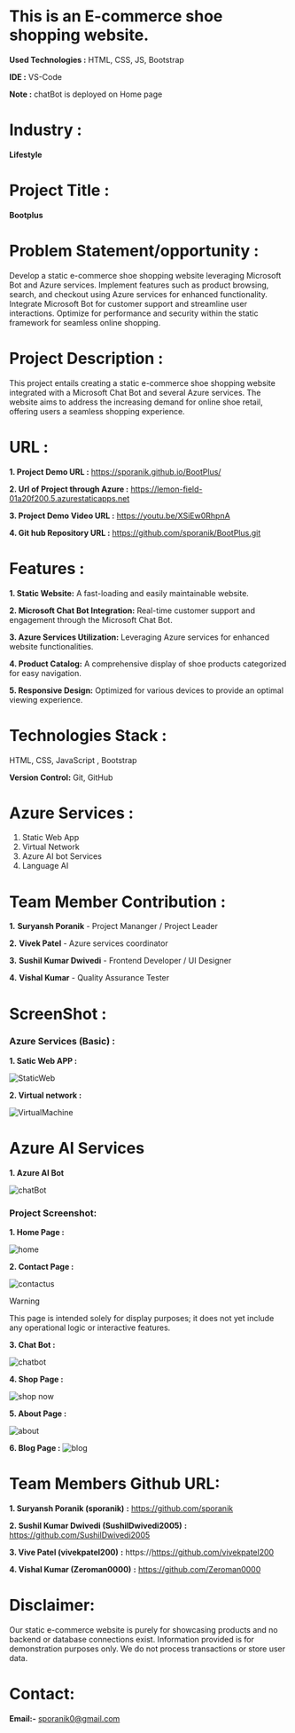 # This is an E-commerce shoe shopping website.

**Used Technologies :** HTML, CSS, JS, Bootstrap

**IDE :** VS-Code

**Note :** chatBot is deployed on Home page

# **Industry :**
**Lifestyle**

# **Project Title :**
**Bootplus**

# **Problem Statement/opportunity :**

Develop a static e-commerce shoe shopping website leveraging Microsoft Bot and Azure services. Implement features such as product browsing, search, and checkout using Azure services for enhanced functionality. Integrate Microsoft Bot for customer support and streamline user interactions. Optimize for performance and security within the static framework for seamless online shopping.


# **Project Description :**

This project entails creating a static e-commerce shoe shopping website integrated with a Microsoft Chat Bot and several Azure services. The website aims to address the increasing demand for online shoe retail, offering users a seamless shopping experience.

# **URL :**
**1. Project Demo URL :** https://sporanik.github.io/BootPlus/

**2. Url of Project through Azure :** https://lemon-field-01a20f200.5.azurestaticapps.net

**3. Project Demo Video URL :** https://youtu.be/XSiEw0RhpnA

**4. Git hub Repository URL :** https://github.com/sporanik/BootPlus.git


# **Features :**

**1. Static Website:** A fast-loading and easily maintainable website.

**2. Microsoft Chat Bot Integration:** Real-time customer support and engagement through the Microsoft Chat Bot.

**3. Azure Services Utilization:** Leveraging Azure services for enhanced website functionalities.

**4. Product Catalog:** A comprehensive display of shoe products categorized for easy navigation.

**5. Responsive Design:** Optimized for various devices to provide an optimal viewing experience.


# **Technologies Stack :**

HTML, CSS, JavaScript , Bootstrap

**Version Control:** Git, GitHub

# **Azure Services :**
1. Static Web App
2. Virtual Network 
3. Azure AI bot Services
4. Language AI


# **Team Member Contribution :**

**1.** **Suryansh Poranik** - Project Mananger / Project Leader

**2.** **Vivek Patel** - Azure services coordinator

**3.** **Sushil Kumar Dwivedi** - Frontend Developer / UI Designer

**4.** **Vishal Kumar** -  Quality Assurance Tester


# **ScreenShot :**


### **Azure Services (Basic) :**

**1. Satic Web APP :**

![StaticWeb](https://github.com/sporanik/BootPlus/assets/169908242/9f5a8dc0-5348-4638-a3a3-85499c4e35ff)

**2. Virtual network :**

![VirtualMachine](https://github.com/sporanik/BootPlus/assets/169908242/67301768-e5b3-49d9-9621-1b594347c3e6)

 # Azure AI Services

**1. Azure AI Bot**

![chatBot](https://github.com/sporanik/BootPlus/assets/169908242/b3c9caea-a715-4f27-ac11-7da9a550b25b)



### **Project Screenshot:**


**1. Home Page  :**

![home](https://github.com/sporanik/BootPlus/assets/169908242/8f28e677-2866-4cb3-9381-76cc9f7c7fbc)

**2. Contact Page :**

![contactus](https://github.com/sporanik/BootPlus/assets/169908242/781c5004-3569-4cff-adb0-1c1c29124843)
> [!WARNING]
> This page is intended solely for display purposes; it does not yet include any operational logic or interactive features.


**3. Chat Bot :**

![chatbot](https://github.com/sporanik/BootPlus/assets/169908242/cdc3dc23-4afc-487d-bb35-66d3e9e31970)

**4. Shop Page :**

![shop now](https://github.com/sporanik/BootPlus/assets/169908242/6f25ef9c-4727-4f27-88af-c51c56a6ee1c)

**5. About Page :**

![about](https://github.com/sporanik/BootPlus/assets/169908242/1a729a55-a47a-44f8-ad50-da3103b3809d)

**6. Blog Page :**
![blog](https://github.com/sporanik/BootPlus/assets/169908242/05f326df-99a5-4037-b6e1-1f98cc51390d)


# Team Members Github URL:
**1. Suryansh Poranik (sporanik)** **:** https://github.com/sporanik

**2. Sushil Kumar Dwivedi (SushilDwivedi2005)** **:** https://github.com/SushilDwivedi2005

**3. Vive Patel (vivekpatel200)** **:** https://https://github.com/vivekpatel200

**4. Vishal Kumar (Zeroman0000)** **:** https://github.com/Zeroman0000

# Disclaimer:
Our static e-commerce website is purely for showcasing products and no backend or database connections exist. Information provided is for demonstration purposes only. We do not process transactions or store user data.

# Contact:
**Email:-** sporanik0@gmail.com



